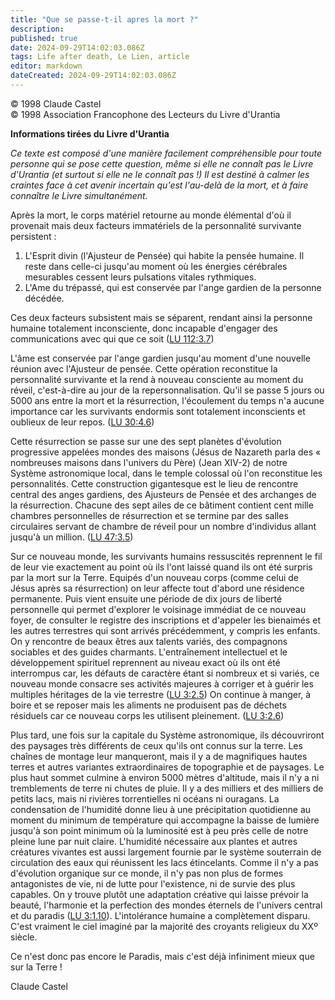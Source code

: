 ```yaml
---
title: "Que se passe-t-il apres la mort ?"
description: 
published: true
date: 2024-09-29T14:02:03.086Z
tags: Life after death, Le Lien, article
editor: markdown
dateCreated: 2024-09-29T14:02:03.086Z
---
```


<p class="v-card v-sheet theme--light grey lighten-3 px-2">© 1998 Claude Castel<br>© 1998 Association Francophone des Lecteurs du Livre d'Urantia</p>

**Informations tirées du Livre d'Urantia**

_Ce texte est composé d'une manière facilement compréhensible pour toute personne qui se pose cette question, même si elle ne connaît pas le Livre d'Urantia (et surtout si elle ne le connaît pas !) Il est destiné à calmer les craintes face à cet avenir incertain qu'est l'au-delà de la mort, et à faire connaître le Livre simultanément._

Après la mort, le corps matériel retourne au monde élémental d'où il provenait mais deux facteurs immatériels de la personnalité survivante persistent :

1. L'Esprit divin (l'Ajusteur de Pensée) qui habite la pensée humaine. Il reste dans celle-ci jusqu'au moment où les énergies cérébrales mesurables cessent leurs pulsations vitales rythmiques.
2. L'Ame du trépassé, qui est conservée par l'ange gardien de la personne décédée.

Ces deux facteurs subsistent mais se séparent, rendant ainsi la personne humaine totalement inconsciente, donc incapable d'engager des communications avec qui que ce soit ([LU 112:3.7](/fr/The_Urantia_Book/112#p3_7))

L'âme est conservée par l'ange gardien jusqu'au moment d'une nouvelle réunion avec l'Ajusteur de pensée. Cette opération reconstitue la personnalité survivante et la rend à nouveau consciente au moment du réveil, c'est-à-dire au jour de la repersonnalisation. Qu'il se passe 5 jours ou 5000 ans entre la mort et la résurrection, l'écoulement du temps n'a aucune importance car les survivants endormis sont totalement inconscients et oublieux de leur repos. ([LU 30:4.6](/fr/The_Urantia_Book/30#p4_6))

Cette résurrection se passe sur une des sept planètes d'évolution progressive appelées mondes des maisons (Jésus de Nazareth parla des « nombreuses maisons dans l'univers du Père) (Jean XIV-2) de notre Système astronomique local, dans le temple colossal où l'on reconstitue les personnalités. Cette construction gigantesque est le lieu de rencontre central des anges gardiens, des Ajusteurs de Pensée et des archanges de la résurrection. Chacune des sept ailes de ce bâtiment contient cent mille chambres personnelles de résurrection et se termine par des salles circulaires servant de chambre de réveil pour un nombre d'individus allant jusqu'à un million. ([LU 47:3.5](/fr/The_Urantia_Book/47#p3_5))

Sur ce nouveau monde, les survivants humains ressuscités reprennent le fil de leur vie exactement au point où ils l'ont laissé quand ils ont été surpris par la mort sur la Terre. Equipés d'un nouveau corps (comme celui de Jésus après sa résurrection) on leur affecte tout d'abord une résidence permanente. Puis vient ensuite une période de dix jours de liberté personnelle qui permet d'explorer le voisinage immédiat de ce nouveau foyer, de consulter le registre des inscriptions et d'appeler les bienaimés et les autres terrestres qui sont arrivés précédemment, y compris les enfants. On y rencontre de beaux êtres aux talents variés, des compagnons sociables et des guides charmants. L'entraînement intellectuel et le développement spirituel reprennent au niveau exact où ils ont été interrompus car, les défauts de caractère étant si nombreux et si variés, ce nouveau monde consacre ses activités majeures à corriger et à guérir les multiples héritages de la vie terrestre ([LU 3:2.5](/fr/The_Urantia_Book/3#p2_5)) On continue à manger, à boire et se reposer mais les aliments ne produisent pas de déchets résiduels car ce nouveau corps les utilisent pleinement. ([LU 3:2.6](/fr/The_Urantia_Book/3#p2_6))

Plus tard, une fois sur la capitale du Système astronomique, ils découvriront des paysages très différents de ceux qu'ils ont connus sur la terre. Les chaînes de montage leur manqueront, mais il y a de magnifiques hautes terres et autres variantes extraordinaires de topographie et de paysages. Le plus haut sommet culmine à environ 5000 mètres d'altitude, mais il n'y a ni tremblements de terre ni chutes de pluie. Il y a des milliers et des milliers de petits lacs, mais ni rivières torrentielles ni océans ni ouragans. La condensation de l'humidité donne lieu à une précipitation quotidienne au moment du minimum de température qui accompagne la baisse de lumière jusqu'à son point minimum où la luminosité est à peu près celle de notre pleine lune par nuit claire. L'humidité nécessaire aux plantes et autres créatures vivantes est aussi largement fournie par le système souterrain de circulation des eaux qui réunissent les lacs étincelants. Comme il n'y a pas d'évolution organique sur ce monde, il n'y pas non plus de formes antagonistes de vie, ni de lutte pour l'existence, ni de survie des plus capables. On y trouve plutôt une adaptation créative qui laisse prévoir la beauté, l'harmonie et la perfection des mondes éternels de l'univers central et du paradis ([LU 3:1.10](/fr/The_Urantia_Book/3#p1_10)). L'intolérance humaine a complètement disparu. C'est vraiment le ciel imaginé par la majorité des croyants religieux du XXº siècle.

Ce n'est donc pas encore le Paradis, mais c'est déjà infiniment mieux que sur la Terre !

Claude Castel